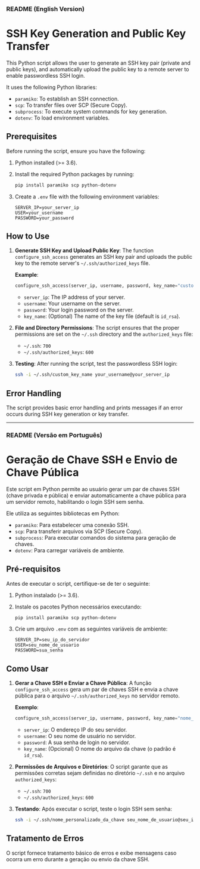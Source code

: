 ### README (English Version)

# SSH Key Generation and Public Key Transfer

This Python script allows the user to generate an SSH key pair (private and public keys), and automatically upload the public key to a remote server to enable passwordless SSH login. 

It uses the following Python libraries:
- `paramiko`: To establish an SSH connection.
- `scp`: To transfer files over SCP (Secure Copy).
- `subprocess`: To execute system commands for key generation.
- `dotenv`: To load environment variables.

## Prerequisites

Before running the script, ensure you have the following:
1. Python installed (>= 3.6).
2. Install the required Python packages by running:
   ```bash
   pip install paramiko scp python-dotenv
   ```

3. Create a `.env` file with the following environment variables:

   ```
   SERVER_IP=your_server_ip
   USER=your_username
   PASSWORD=your_password
   ```

## How to Use

1. **Generate SSH Key and Upload Public Key**:
   The function `configure_ssh_access` generates an SSH key pair and uploads the public key to the remote server's `~/.ssh/authorized_keys` file.

   **Example**:
   ```python
   configure_ssh_access(server_ip, username, password, key_name="custom_key_name")
   ```
   - `server_ip`: The IP address of your server.
   - `username`: Your username on the server.
   - `password`: Your login password on the server.
   - `key_name`: (Optional) The name of the key file (default is `id_rsa`).

2. **File and Directory Permissions**:
   The script ensures that the proper permissions are set on the `~/.ssh` directory and the `authorized_keys` file:
   - `~/.ssh`: `700`
   - `~/.ssh/authorized_keys`: `600`

3. **Testing**:
   After running the script, test the passwordless SSH login:
   ```bash
   ssh -i ~/.ssh/custom_key_name your_username@your_server_ip
   ```

## Error Handling

The script provides basic error handling and prints messages if an error occurs during SSH key generation or key transfer.

---

### README (Versão em Português)

# Geração de Chave SSH e Envio de Chave Pública

Este script em Python permite ao usuário gerar um par de chaves SSH (chave privada e pública) e enviar automaticamente a chave pública para um servidor remoto, habilitando o login SSH sem senha.

Ele utiliza as seguintes bibliotecas em Python:
- `paramiko`: Para estabelecer uma conexão SSH.
- `scp`: Para transferir arquivos via SCP (Secure Copy).
- `subprocess`: Para executar comandos do sistema para geração de chaves.
- `dotenv`: Para carregar variáveis de ambiente.

## Pré-requisitos

Antes de executar o script, certifique-se de ter o seguinte:
1. Python instalado (>= 3.6).
2. Instale os pacotes Python necessários executando:
   ```bash
   pip install paramiko scp python-dotenv
   ```

3. Crie um arquivo `.env` com as seguintes variáveis de ambiente:

   ```
   SERVER_IP=seu_ip_do_servidor
   USER=seu_nome_de_usuario
   PASSWORD=sua_senha
   ```

## Como Usar

1. **Gerar a Chave SSH e Enviar a Chave Pública**:
   A função `configure_ssh_access` gera um par de chaves SSH e envia a chave pública para o arquivo `~/.ssh/authorized_keys` no servidor remoto.

   **Exemplo**:
   ```python
   configure_ssh_access(server_ip, username, password, key_name="nome_personalizado_da_chave")
   ```
   - `server_ip`: O endereço IP do seu servidor.
   - `username`: O seu nome de usuário no servidor.
   - `password`: A sua senha de login no servidor.
   - `key_name`: (Opcional) O nome do arquivo da chave (o padrão é `id_rsa`).

2. **Permissões de Arquivos e Diretórios**:
   O script garante que as permissões corretas sejam definidas no diretório `~/.ssh` e no arquivo `authorized_keys`:
   - `~/.ssh`: `700`
   - `~/.ssh/authorized_keys`: `600`

3. **Testando**:
   Após executar o script, teste o login SSH sem senha:
   ```bash
   ssh -i ~/.ssh/nome_personalizado_da_chave seu_nome_de_usuario@seu_ip_do_servidor
   ```

## Tratamento de Erros

O script fornece tratamento básico de erros e exibe mensagens caso ocorra um erro durante a geração ou envio da chave SSH.

